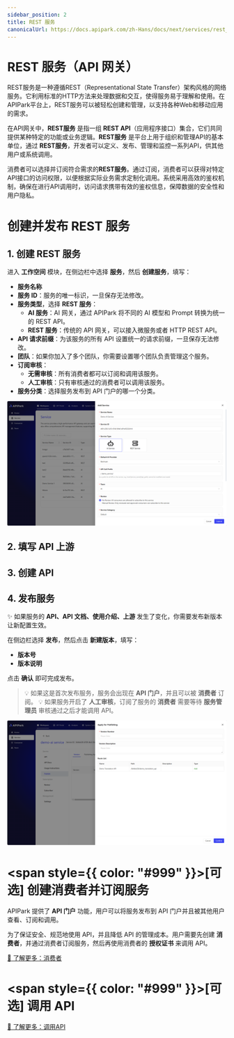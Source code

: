 ```yaml
---
sidebar_position: 2
title: REST 服务
canonicalUrl: https://docs.apipark.com/zh-Hans/docs/next/services/rest_services
---
```


# REST 服务（API 网关）

REST服务是一种遵循REST（Representational State Transfer）架构风格的网络服务。它利用标准的HTTP方法来处理数据和交互，使得服务易于理解和使用。在APIPark平台上，REST服务可以被轻松创建和管理，以支持各种Web和移动应用的需求。

在API网关中，**REST服务** 是指一组 **REST API**（应用程序接口）集合，它们共同提供某种特定的功能或业务逻辑。**REST服务** 是平台上用于组织和管理API的基本单位，通过 **REST服务**，开发者可以定义、发布、管理和监控一系列API，供其他用户或系统调用。

消费者可以选择并订阅符合需求的**REST服务**。通过订阅，消费者可以获得对特定API接口的访问权限，以便根据实际业务需求定制化调用。系统采用高效的鉴权机制，确保在进行API调用时，访问请求携带有效的鉴权信息，保障数据的安全性和用户隐私。

# 创建并发布 REST 服务
## 1. 创建 REST 服务

进入 **工作空间** 模块，在侧边栏中选择 **服务**，然后 **创建服务**，填写：

- **服务名称**
- **服务 ID**：服务的唯一标识，一旦保存无法修改。
- **服务类型**，选择 **REST 服务**：
  - **AI 服务**：AI 网关，通过 APIPark 将不同的 AI 模型和 Prompt 转换为统一的 REST API。
  - **REST 服务**：传统的 API 网关，可以接入微服务或者 HTTP REST API。
- **API 请求前缀**：为该服务的所有 API 设置统一的请求前缀，一旦保存无法修改。
- **团队**：如果你加入了多个团队，你需要设置哪个团队负责管理这个服务。
- **订阅审核**：
  - **无需审核**：所有消费者都可以订阅和调用该服务。
  - **人工审核**：只有审核通过的消费者可以调用该服务。
- **服务分类**：选择服务发布到 API 门户的哪一个分类。

![](images/2024-10-26-15-36-33.png)

## 2. 填写 API 上游


## 3. 创建 API


## 4. 发布服务

✨ 如果服务的 **API、API 文档、使用介绍、上游** 发生了变化，你需要发布新版本让新配置生效。

在侧边栏选择 **发布**，然后点击 **新建版本**，填写：

- **版本号**
- **版本说明**

点击 **确认** 即可完成发布。

> 💡 如果这是首次发布服务，服务会出现在 **API 门户**，并且可以被 **消费者** 订阅。
> 💡 如果服务开启了 **人工审核**，订阅了服务的 **消费者** 需要等待 **服务管理员** 审核通过之后才能调用 API。

![](images/2024-10-27-01-44-55.png)

# <span style={{ color: "#999" }}>[可选]</span> 创建消费者并订阅服务

APIPark 提供了 **API 门户** 功能，用户可以将服务发布到 API 门户并且被其他用户查看、订阅和调用。

为了保证安全、规范地使用 API，并且降低 API 的管理成本。用户需要先创建 **消费者**，并通过消费者订阅服务，然后再使用消费者的 **授权证书** 来调用 API。

[🔗 了解更多：消费者](../consumers.md)

# <span style={{ color: "#999" }}>[可选]</span> 调用 API

[🔗 了解更多：调用API](../call_api.md)